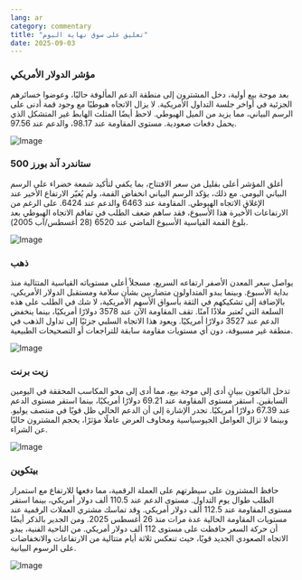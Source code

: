 ```yaml
---
lang: ar
category: commentary
title: "تعليق على سوق نهاية اليوم"
date: 2025-09-03
---
```


### مؤشر الدولار الأمريكي

بعد موجة بيع أولية، دخل المشترون إلى منطقة الدعم المألوفة حاليًا، وعوضوا خسائرهم الجزئية في أواخر جلسة التداول الأمريكية. لا يزال الاتجاه هبوطيًا مع وجود قمة أدنى على الرسم البياني، مما يزيد من الميل الهبوطي. لاحظ أيضًا المثلث الهابط غير المتشكل الذي يحمل دفعات صعودية. مستوى المقاومة عند 98.17، والدعم عند 97.56.

![Image](https://markleighedu.github.io/img/Sep-2025/03-Sep-2025/usdindex.jpg)

### ستاندرد آند بورز 500

أغلق المؤشر أعلى بقليل من سعر الافتتاح، بما يكفي لتأكيد شمعة خضراء على الرسم البياني اليومي. مع ذلك، يؤكد الرسم البياني انخفاض القمة، ولم يُغيّر الارتفاع الأخير عند الإغلاق الاتجاه الهبوطي. المقاومة عند 6463 والدعم عند 6424. على الرغم من الارتفاعات الأخيرة هذا الأسبوع، فقد ساهم ضعف الطلب في تفاقم الاتجاه الهبوطي بعد بلوغ القمة القياسية الأسبوع الماضي عند 6520 (28 أغسطس/آب 2005).

![Image](https://markleighedu.github.io/img/Sep-2025/03-Sep-2025/sp500.jpg)

### ذهب

يواصل سعر المعدن الأصفر ارتفاعه السريع، مسجلاً أعلى مستوياته القياسية المتتالية منذ بداية الأسبوع. وبينما يبدو المتداولون متضاربين بشأن سلامة ومستقبل الدولار الأمريكي، بالإضافة إلى تشكيكهم في الثقة بأسواق الأسهم الأمريكية، لا شك في الطلب على هذه السلعة التي تُعتبر ملاذًا آمنًا. تقف المقاومة الآن عند 3578 دولارًا أمريكيًا، بينما ينخفض الدعم عند 3527 دولارًا أمريكيًا. ويعود هذا الاتجاه السلبي جزئيًا إلى تداول الذهب في منطقة غير مسبوقة، دون أي مستويات مقاومة سابقة للتراجعات أو التصحيحات الطبيعية.

![Image](https://markleighedu.github.io/img/Sep-2025/03-Sep-2025/gold.jpg)

### زيت برنت

تدخل البائعون ببيانٍ أدى إلى موجة بيع، مما أدى إلى محو المكاسب المحققة في اليومين السابقين. استقر مستوى المقاومة عند 69.21 دولارًا أمريكيًا، بينما استقر مستوى الدعم عند 67.39 دولارًا أمريكيًا. تجدر الإشارة إلى أن الدعم الحالي ظل قويًا في منتصف يوليو. وبينما لا تزال العوامل الجيوسياسية ومخاوف العرض عاملًا مؤثرًا، يحجم المشترون حاليًا عن الشراء.

![Image](https://markleighedu.github.io/img/Sep-2025/03-Sep-2025/brentoil.jpg)

### بيتكوين

حافظ المشترون على سيطرتهم على العملة الرقمية، مما دفعها للارتفاع مع استمرار الطلب طوال يوم التداول. مستوى الدعم عند 110.5 ألف دولار أمريكي، بينما استقر مستوى المقاومة عند 112.5 ألف دولار أمريكي. وقد تماسك مشتري العملات الرقمية عند مستويات المقاومة الحالية عدة مرات منذ 26 أغسطس 2025. ومن الجدير بالذكر أيضًا أن حركة السعر حافظت على مستوى 112 ألف دولار أمريكي. من الناحية الفنية، يبدو الاتجاه الصعودي الجديد قويًا، حيث تنعكس ثلاثة أيام متتالية من الارتفاعات والانخفاضات على الرسوم البيانية.

![Image](https://markleighedu.github.io/img/Sep-2025/03-Sep-2025/bitcoin.jpg)

